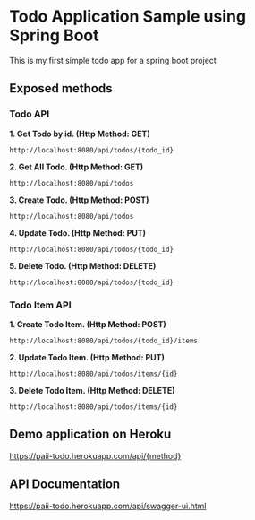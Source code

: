 # Todo Application Sample using Spring Boot
This is my first simple todo app for a spring boot project

## Exposed methods
### Todo API

**1. Get Todo by id. (Http Method: GET)**
```
http://localhost:8080/api/todos/{todo_id}
```

**2. Get All Todo. (Http Method: GET)**
```
http://localhost:8080/api/todos
```

**3. Create Todo. (Http Method: POST)**
```
http://localhost:8080/api/todos
```

**4. Update Todo. (Http Method: PUT)**
```
http://localhost:8080/api/todos/{todo_id}
```

**5. Delete Todo. (Http Method: DELETE)**
```
http://localhost:8080/api/todos/{todo_id}
```

### Todo Item API

**1. Create Todo Item. (Http Method: POST)**
```
http://localhost:8080/api/todos/{todo_id}/items
```

**2. Update Todo Item. (Http Method: PUT)**
```
http://localhost:8080/api/todos/items/{id}
```

**3. Delete Todo Item. (Http Method: DELETE)**
```
http://localhost:8080/api/todos/items/{id}
```
## Demo application on Heroku
https://paii-todo.herokuapp.com/api/{method}

## API Documentation
https://paii-todo.herokuapp.com/api/swagger-ui.html
